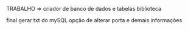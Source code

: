TRABALHO =>
criador de banco de dados e tabelas
biblioteca 

final gerar txt do mySQL
opção de alterar porta e demais informações